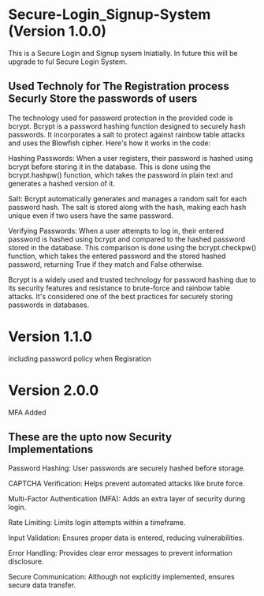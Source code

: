 # Secure-Login_Signup-System (Version 1.0.0)
 This is a Secure Login and Signup sysem Iniatially. In future this will be upgrade to ful Secure Login System.


## Used Technoly for The Registration process Securly Store the passwords of users

The technology used for password protection in the provided code is bcrypt. Bcrypt is a password hashing function designed to securely hash passwords. It incorporates a salt to protect against rainbow table attacks and uses the Blowfish cipher. Here's how it works in the code:

Hashing Passwords: When a user registers, their password is hashed using bcrypt before storing it in the database. This is done using the bcrypt.hashpw() function, which takes the password in plain text and generates a hashed version of it.

Salt: Bcrypt automatically generates and manages a random salt for each password hash. The salt is stored along with the hash, making each hash unique even if two users have the same password.

Verifying Passwords: When a user attempts to log in, their entered password is hashed using bcrypt and compared to the hashed password stored in the database. This comparison is done using the bcrypt.checkpw() function, which takes the entered password and the stored hashed password, returning True if they match and False otherwise.

Bcrypt is a widely used and trusted technology for password hashing due to its security features and resistance to brute-force and rainbow table attacks. It's considered one of the best practices for securely storing passwords in databases.


# Version 1.1.0

including password policy when Regisration

# Version 2.0.0

MFA Added

## These are the upto now Security Implementations

Password Hashing: User passwords are securely hashed before storage.

CAPTCHA Verification: Helps prevent automated attacks like brute force.

Multi-Factor Authentication (MFA): Adds an extra layer of security during login.

Rate Limiting: Limits login attempts within a timeframe.

Input Validation: Ensures proper data is entered, reducing vulnerabilities.

Error Handling: Provides clear error messages to prevent information disclosure.

Secure Communication: Although not explicitly implemented, ensures secure data transfer.
